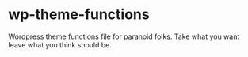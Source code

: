 wp-theme-functions
==================

Wordpress theme functions file for paranoid folks. Take what you want leave what you think should be.
